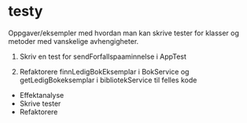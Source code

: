 testy
=====
Oppgaver/eksempler med hvordan man kan skrive tester for klasser og metoder med vanskelige avhengigheter. 

1. Skriv en test for sendForfallspaaminnelse i AppTest

2. Refaktorere finnLedigBokEksemplar i BokService og getLedigBokeksemplar i bibliotekService til felles kode
  * Effektanalyse
  * Skrive tester
  * Refaktorere
